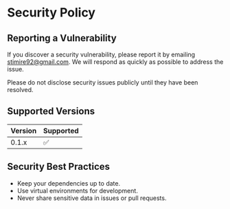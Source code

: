 # Security Policy

## Reporting a Vulnerability

If you discover a security vulnerability, please report it by emailing stimire92@gmail.com. We will respond as quickly as possible to address the issue.

Please do not disclose security issues publicly until they have been resolved.

## Supported Versions

| Version | Supported          |
| ------- | ----------------- |
| 0.1.x   | :white_check_mark: |

## Security Best Practices
- Keep your dependencies up to date.
- Use virtual environments for development.
- Never share sensitive data in issues or pull requests.
